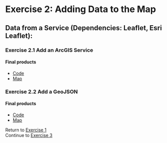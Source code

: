# Exercise 2: Adding Data to the Map  

## Data from a Service (Dependencies: Leaflet, Esri Leaflet):  

### Exercise 2.1 Add an ArcGIS Service  

#### Final products  
* [Code](../../tree/gh-pages/Exercise2_Adding-Data/2-1_Esri-Service/Final)  
* [Map](http://geospatialem.github.io/getting-started-with-leaflet/Exercise2_Adding-Data/2-1_Esri-Service/Final/index.html)  

### Exercise 2.2 Add a GeoJSON   

#### Final products
* [Code](../../tree/gh-pages/Exercise2_Adding-Data/2-2_GeoJSON/Final)  
* [Map](http://geospatialem.github.io/getting-started-with-leaflet/Exercise2_Adding-Data/2-2_GeoJSON/Final/index.html)  

Return to [Exercise 1](Exercise1_Templates.md)  
Continue to [Exercise 3](Exercise3_Popups.md)  
